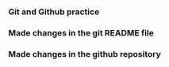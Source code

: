 ### Git and Github practice 
### Made changes in the git README file
### Made changes in the github repository
